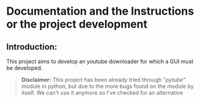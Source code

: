 # Documentation and the Instructions or the project development 

## Introduction:  
This project aims to develop an youtube downloader for which a GUI must be developed.
>**Disclaimer:** 
 This project has been already tried through "_pytube_" module in python, but due to the more bugs  found on the module by itself. We can't use it anymore so I've checked for an alternative    
